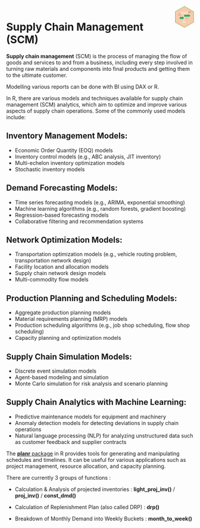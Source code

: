 <img src="/SCM/pic/planr.png" align="right" width="10%" />

# Supply Chain Management (SCM)

**Supply chain management** (SCM) is the process of managing the flow of goods and services to and from a business, including every step involved in turning raw materials and components into final products and getting them to the ultimate customer.

Modelling various reports can be done with BI using DAX or R.

In R, there are various models and techniques available for supply chain management (SCM) analytics, which aim to optimize and improve various aspects of supply chain operations. Some of the commonly used models include:

## Inventory Management Models:
- Economic Order Quantity (EOQ) models
- Inventory control models (e.g., ABC analysis, JIT inventory)
- Multi-echelon inventory optimization models
- Stochastic inventory models

## Demand Forecasting Models:
- Time series forecasting models (e.g., ARIMA, exponential smoothing)
- Machine learning algorithms (e.g., random forests, gradient boosting)
- Regression-based forecasting models
- Collaborative filtering and recommendation systems

## Network Optimization Models:
- Transportation optimization models (e.g., vehicle routing problem, transportation network design)
- Facility location and allocation models
- Supply chain network design models
- Multi-commodity flow models
## Production Planning and Scheduling Models:
- Aggregate production planning models
- Material requirements planning (MRP) models
- Production scheduling algorithms (e.g., job shop scheduling, flow shop scheduling)
- Capacity planning and optimization models
## Supply Chain Simulation Models:
- Discrete event simulation models
- Agent-based modeling and simulation
- Monte Carlo simulation for risk analysis and scenario planning
## Supply Chain Analytics with Machine Learning:
- Predictive maintenance models for equipment and machinery
- Anomaly detection models for detecting deviations in supply chain operations
- Natural language processing (NLP) for analyzing unstructured data such as customer feedback and supplier contracts

The [**planr** package](https://github.com/nguyennico/planr) in R provides tools for generating and manipulating schedules and timelines. It can be useful for various applications such as project management, resource allocation, and capacity planning. 

There are currently 3 groups of functions :

-   Calculation & Analysis of projected inventories : **light_proj_inv()** / **proj_inv()** / **const_dmd()**

-   Calculation of Replenishment Plan (also called DRP) : **drp()**

-   Breakdown of Monthly Demand into Weekly Buckets : **month_to_week()**
